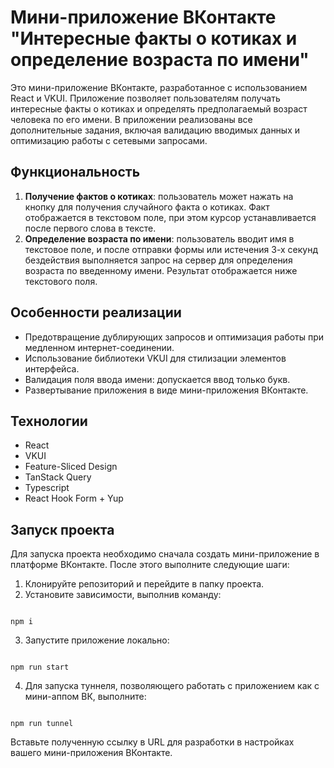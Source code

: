 # Мини-приложение ВКонтакте "Интересные факты о котиках и определение возраста по имени"

Это мини-приложение ВКонтакте, разработанное с использованием React и VKUI. Приложение позволяет пользователям получать интересные факты о котиках и определять предполагаемый возраст человека по его имени. В приложении реализованы все дополнительные задания, включая валидацию вводимых данных и оптимизацию работы с сетевыми запросами.

## Функциональность

1. **Получение фактов о котиках**: пользователь может нажать на кнопку для получения случайного факта о котиках. Факт отображается в текстовом поле, при этом курсор устанавливается после первого слова в тексте.
2. **Определение возраста по имени**: пользователь вводит имя в текстовое поле, и после отправки формы или истечения 3-х секунд бездействия выполняется запрос на сервер для определения возраста по введенному имени. Результат отображается ниже текстового поля.

## Особенности реализации

- Предотвращение дублирующих запросов и оптимизация работы при медленном интернет-соединении.
- Использование библиотеки VKUI для стилизации элементов интерфейса.
- Валидация поля ввода имени: допускается ввод только букв.
- Развертывание приложения в виде мини-приложения ВКонтакте.

## Технологии

- React
- VKUI
- Feature-Sliced Design
- TanStack Query
- Typescript
- React Hook Form + Yup

## Запуск проекта

Для запуска проекта необходимо сначала создать мини-приложение в платформе ВКонтакте. После этого выполните следующие шаги:

1. Клонируйте репозиторий и перейдите в папку проекта.
2. Установите зависимости, выполнив команду:

```

npm i
```

3. Запустите приложение локально:

```

npm run start
```

4. Для запуска туннеля, позволяющего работать с приложением как с мини-аппом ВК, выполните:

```

npm run tunnel
```

Вставьте полученную ссылку в URL для разработки в настройках вашего мини-приложения ВКонтакте.
